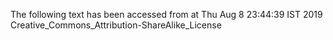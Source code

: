The following text has been accessed from at Thu Aug 8 23:44:39 IST 2019
Creative_Commons_Attribution-ShareAlike_License
